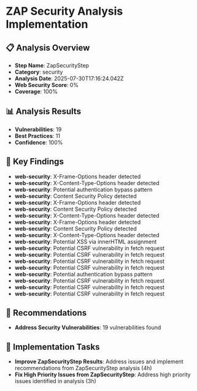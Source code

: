# ZAP Security Analysis Implementation

## 📋 Analysis Overview
- **Step Name**: ZapSecurityStep
- **Category**: security
- **Analysis Date**: 2025-07-30T17:16:24.042Z
- **Web Security Score**: 0%
- **Coverage**: 100%

## 📊 Analysis Results
- **Vulnerabilities**: 19
- **Best Practices**: 11
- **Confidence**: 100%

## 🎯 Key Findings
- **web-security**: X-Frame-Options header detected
- **web-security**: X-Content-Type-Options header detected
- **web-security**: Potential authentication bypass pattern
- **web-security**: Content Security Policy detected
- **web-security**: X-Frame-Options header detected
- **web-security**: Content Security Policy detected
- **web-security**: X-Content-Type-Options header detected
- **web-security**: X-Frame-Options header detected
- **web-security**: Content Security Policy detected
- **web-security**: X-Content-Type-Options header detected
- **web-security**: Potential XSS via innerHTML assignment
- **web-security**: Potential CSRF vulnerability in fetch request
- **web-security**: Potential CSRF vulnerability in fetch request
- **web-security**: Potential CSRF vulnerability in fetch request
- **web-security**: Potential CSRF vulnerability in fetch request
- **web-security**: Potential authentication bypass pattern
- **web-security**: Potential CSRF vulnerability in fetch request
- **web-security**: Potential CSRF vulnerability in fetch request
- **web-security**: Potential CSRF vulnerability in fetch request

## 📝 Recommendations
- **Address Security Vulnerabilities**: 19 vulnerabilities found

## 🔧 Implementation Tasks
- **Improve ZapSecurityStep Results**: Address issues and implement recommendations from ZapSecurityStep analysis (4h)
- **Fix High Priority Issues from ZapSecurityStep**: Address high priority issues identified in analysis (3h)
